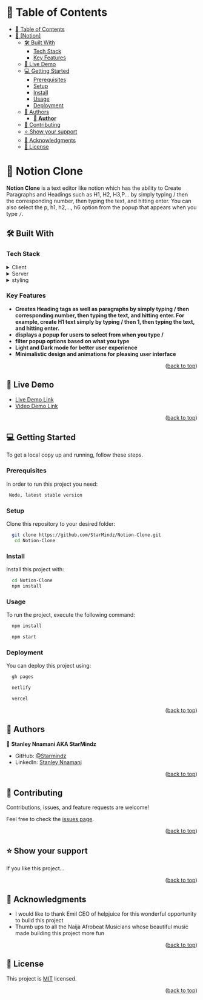 <a name="readme-top"></a>


<!-- TABLE OF CONTENTS -->

# 📗 Table of Contents

- [📗 Table of Contents](#-table-of-contents)
- [📖 \[Notion\] ](#-notion-)
  - [🛠 Built With ](#-built-with-)
    - [Tech Stack ](#tech-stack-)
    - [Key Features ](#key-features-)
  - [🚀 Live Demo ](#-live-demo-)
  - [💻 Getting Started ](#-getting-started-)
    - [Prerequisites](#prerequisites)
    - [Setup](#setup)
    - [Install](#install)
    - [Usage](#usage)
    - [Deployment](#deployment)
  - [👥 Authors ](#-authors-)
    - [👤 **Author**](#-author)
  - [🤝 Contributing ](#-contributing-)
  - [⭐️ Show your support ](#️-show-your-support-)
  - [🙏 Acknowledgments ](#-acknowledgments-)
  - [📝 License ](#-license-)

<!-- PROJECT DESCRIPTION -->

# 📖 Notion Clone <a name="about-project"></a>

**Notion Clone** is a text editor like notion which has the ability to Create Paragraphs and Headings such as H1, H2, H3,P...  by simply typing / then the corresponding number, then typing the text, and hitting enter. You can also select the p, h1, h2,..., h6 option from the popup that appears when you type `/`. 

## 🛠 Built With <a name="built-with"></a>
### Tech Stack <a name="tech-stack"></a>



<details>
  <summary>Client</summary>
  <ul>
    <li><a href="https://reactjs.org/">Javascript</a></li>
  </ul>
</details>

<details>
  <summary>Server</summary>
  <ul>
    <li><a href="https://expressjs.com/">Webpack</a></li>
  </ul>
</details>

<details>
<summary>styling</summary>
  <ul>
    <li><a href="https://www.w3.org/Style/CSS/Overview.en.html">CSS</a></li>
  </ul>
</details>

<!-- Features -->

### Key Features <a name="key-features"></a>

- **Creates Heading tags as well as paragraphs by simply typing / then corresponding number, then typing the text, and hitting enter.  For example, create H1 text simply by typing / then 1, then typing the text, and hitting enter.**
- **displays a popup for users to select from when you type /**
- **filter popup options based on what you type** 
- **Light and Dark mode for better user experience**
- **Minimalistic design and animations for pleasing user interface**

<p align="right">(<a href="#readme-top">back to top</a>)</p>

<!-- LIVE DEMO -->

## 🚀 Live Demo <a name="live-demo"></a>


- [Live Demo Link](https://notion-clone2.netlify.app/)
- [Video Demo Link](https://www.loom.com/share/c1a4b40253804c898b18ebbfab1319da)

<p align="right">(<a href="#readme-top">back to top</a>)</p>

<!-- GETTING STARTED -->

## 💻 Getting Started <a name="getting-started"></a>


To get a local copy up and running, follow these steps.

### Prerequisites

In order to run this project you need:

```sh
 Node, latest stable version
```


### Setup

Clone this repository to your desired folder:


```sh
  git clone https://github.com/StarMindz/Notion-Clone.git
   cd Notion-Clone
```


### Install

Install this project with:



```sh
  cd Notion-Clone
  npm install
```


### Usage

To run the project, execute the following command:


```sh
  npm install

  npm start
```


### Deployment

You can deploy this project using:



```sh
  gh pages

  netlify

  vercel
```


<p align="right">(<a href="#readme-top">back to top</a>)</p>

<!-- AUTHORS -->

## 👥 Authors <a name="authors"></a>


👤 **Stanley Nnamani AKA StarMindz**

- GitHub: [@Starmindz](https://github.com/StarMindz)
- LinkedIn: [Stanley Nnamani](https://www.linkedin.com/in/stanley-nnamani/)

<p align="right">(<a href="#readme-top">back to top</a>)</p>

## 🤝 Contributing <a name="contributing"></a>

Contributions, issues, and feature requests are welcome!

Feel free to check the [issues page](../../issues/).

<p align="right">(<a href="#readme-top">back to top</a>)</p>

<!-- SUPPORT -->

## ⭐️ Show your support <a name="support"></a>



If you like this project...

<p align="right">(<a href="#readme-top">back to top</a>)</p>

<!-- ACKNOWLEDGEMENTS -->

## 🙏 Acknowledgments <a name="acknowledgements"></a>

- I would like to thank Emil CEO of helpjuice for this wonderful opportunity to build this project
- Thumb ups to all the Naija Afrobeat Musicians whose beautiful music made building this project more fun

<p align="right">(<a href="#readme-top">back to top</a>)</p>

<!-- LICENSE -->

## 📝 License <a name="license"></a>

This project is [MIT](./MIT) licensed.

<p align="right">(<a href="#readme-top">back to top</a>)</p>